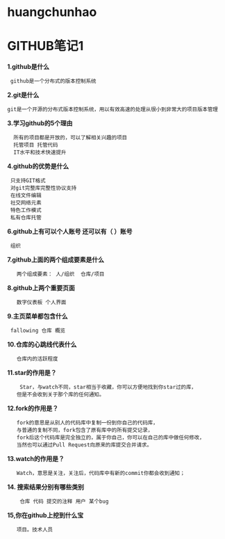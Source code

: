 # huangchunhao
# GITHUB笔记1
**1.github是什么**  
  
     github是一个分布式的版本控制系统  
       
**2.git是什么**  
  
    git是一个开源的分布式版本控制系统，用以有效高速的处理从很小到非常大的项目版本管理  
      
**3.学习github的5个理由**  
  
      所有的项目都是开放的，可以了解相关兴趣的项目  
      托管项目 托管代码  
      IT水平和技术快速提升  
        
**4.github的优势是什么**  
  
     只支持GIT格式  
     对git完整库完整性协议支持  
     在线文件编辑  
     社交网络元素  
     特色工作模式  
     私有仓库托管  
       
**6.github上有可以个人账号 还可以有（ ）账号**  
  
     组织  
       
**7.github上面的两个组成要素是什么**  
  
       两个组成要素： 人/组织  仓库/项目  
         
**8.github上两个重要页面**  
  
       数字仪表板 个人界面  
  
**9.主页菜单都包含什么**  
  
     fallowing 仓库 概览  
       
**10.仓库的心跳线代表什么**  
  
       仓库内的活跃程度  
         
**11.star的作用是？**
  
        Star，与watch不同，star相当于收藏，你可以方便地找到你star过的库，
       但是不会收到关于那个库的任何通知。
         
**12.fork的作用是？**
  
       fork的意思是从别人的代码库中复制一份到你自己的代码库，
       与普通的复制不同，fork包含了原有库中的所有提交记录，
       fork后这个代码库是完全独立的，属于你自己，你可以在自己的库中做任何修改，
       当然也可以通过Pull Request向原来的库提交合并请求。
         
**13.watch的作用是？**
  
       Watch，意思是关注，关注后，代码库中有新的commit你都会收到通知；
         
**14. 搜索结果分别有哪些类别**  

        仓库 代码 提交的注释 用户 某个bug 
          
**15,你在github上挖到什么宝**  
  
       项目。技术人员
       
       



  
